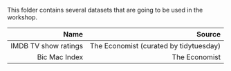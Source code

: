 This folder contains several datasets that are going to be used in the workshop.


| Name |  Source |
|--:|--:|
| IMDB TV show ratings | The Economist (curated by tidytuesday) | 
|  Bic Mac Index |  The Economist |
